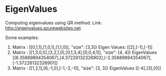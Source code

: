# EigenValues
Computing eigenvalues using QR method.
Link:
http://eigenvalues.azurewebsites.net

Some examples:
1. Matrix :  [[0,1,1],[1,0,1],[1,1,0]], "size": [3,3]}
    Eigen Values: [[2],[-1],[-1]]
2. Matrix : [[1,3,0,0],[3,2,1,0],[0,1,3,4],[0,0,4,1]], "size": [4, 4]}
    EigenValues [[6.35889894354067],[4.37228132326902],[-2.35889894354067],[-1.37228132326901]]
3. Matrix : [[1,2,1],[6,-1,0],[-1,-2,-1]], "size": [3, 3]}
    EigenValues [[-4],[3],[0]]
